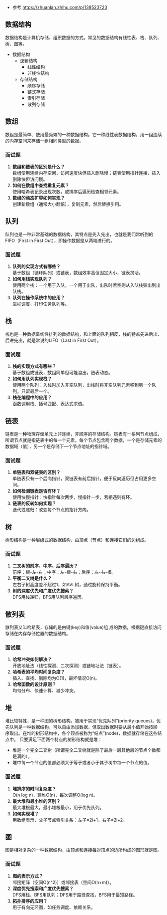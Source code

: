 - 参考
https://zhuanlan.zhihu.com/p/138523723
## 数据结构

数据结构是计算机存储、组织数据的方式。常见的数据结构有线性表、栈、队列、树、图等。

- 数据结构
    - 逻辑结构
        - 线性结构
        - 非线性结构
    - 存储结构
        - 顺序存储
        - 链式存储
        - 索引存储
        - 散列存储

## 数组

数组是最简单、使用最频繁的一种数据结构。它一种线性表数据结构，用一组连续的内存空间来存储一组相同类型的数据。

### 面试题
1. **数组和链表的区别是什么？**  
   数组使用连续内存空间，访问速度快但插入删除慢；链表使用指针连接，插入删除快但访问慢。
2. **如何在数组中查找重复元素？**  
   使用哈希表记录出现次数，或排序后遍历检查相邻元素。
3. **数组的动态扩容如何实现？**  
   创建新数组（通常大小翻倍），复制元素，然后替换引用。

## 队列

队列也是一种非常基础的数据结构，其特点是先入先出，也就是我们常听到的FIFO（First in First Out），即操作数据是从两端进行的。

### 面试题
1. **队列的实现方式有哪些？**  
   基于数组（循环队列）或链表，数组效率高但固定大小，链表灵活。
2. **如何用栈实现队列？**  
   使用两个栈：一个用于入队，一个用于出队，出队时若空则从入队栈弹出到出队栈。
3. **队列在操作系统中的应用？**  
   进程调度、打印任务队列等。

## 栈

栈也是一种数据呈线性排列的数据结构，和上面的队列相反，栈的特点先进后出、后进先出，就是常说的LIFO（Last in First Out）。

### 面试题
1. **栈的实现方式有哪些？**  
   基于数组或链表，数组简单但可能溢出，链表动态。
2. **如何用队列实现栈？**  
   使用两个队列：入栈时加入非空队列，出栈时将非空队列元素移到另一个队列，只留最后一个。
3. **栈在编程中的应用？**  
   函数调用栈、括号匹配、表达式求值。

## 链表

链表是一种物理存储单元上非连续，非顺序的存储结构。链表有一系列节点组成，所谓节点就是指链表中的每一个元素，每个节点包含两个数据，一个是存储元素的数据域（值），另一个是存储下一个节点地址的指针域。

### 面试题
1. **单链表和双链表的区别？**  
   单链表只有一个后向指针，双链表有前后指针，便于反向遍历但占用更多空间。
2. **如何检测链表是否有环？**  
   使用快慢指针：快指针每次两步，慢指针一步，若相遇则有环。
3. **链表的反转如何实现？**  
   迭代或递归：改变每个节点的指针方向。

## 树

树形结构是一种层级式的数据结构，由顶点（节点）和连接它们的边组成。

### 面试题
1. **二叉树的前序、中序、后序遍历？**  
   前序：根-左-右；中序：左-根-右；后序：左-右-根。
2. **平衡二叉树是什么？**  
   左右子树高度差不超过1，如AVL树，通过旋转保持平衡。
3. **树的深度优先和广度优先搜索？**  
   DFS用栈递归，BFS用队列层序遍历。

## 散列表

散列表又叫哈希表，存储的是由键(key)和值(value)组 成的数据，根据键直接访问存储在内存存储位置的数据结构。

### 面试题
1. **哈希冲突如何解决？**  
   开放地址法（线性探测、二次探测）或链地址法（链表）。
2. **哈希表的平均时间复杂度？**  
   插入、查找、删除均为O(1)，最坏情况O(n)。
3. **哈希函数的设计原则？**  
   均匀分布、快速计算、减少冲突。

## 堆

堆比较特殊，是一种图的树形结构。被用于实现“优先队列”(priority queues)，优先队列是一种数据结构，可以自由添加数据，但取出数据时要从最小值开始按顺 序取出。在堆的树形结构中，各个顶点被称为“结点”(node)，数据就存储在这些结点中。
只要满足下面两个特点的树形结构就是堆：

- 堆是一个完全二叉树（所谓完全二叉树就是除了最后一层其他层的节点个数都是满的）。
- 堆中每一个节点的值都必须大于等于或者小于其子树中每一个节点的值。

### 面试题
1. **堆排序的时间复杂度？**  
   O(n log n)，建堆O(n)，每次调整O(log n)。
2. **最大堆和最小堆的区别？**  
   最大堆根最大，最小堆根最小，用于优先队列。
3. **如何实现堆？**  
   用数组表示，父子节点索引关系：左子=2i+1，右子=2i+2。

## 图

图是相对复杂的一种数据结构，由顶点和连接每对顶点的边所构成的图形就是图。

### 面试题
1. **图的表示方式？**  
   邻接矩阵（空间O(n^2)）或邻接表（空间O(n+m)）。
2. **深度优先搜索和广度优先搜索？**  
   DFS用栈，BFS用队列；DFS用于路径查找，BFS用于最短路径。
3. **拓扑排序的应用？**  
   用于有向无环图，如任务调度、依赖关系。